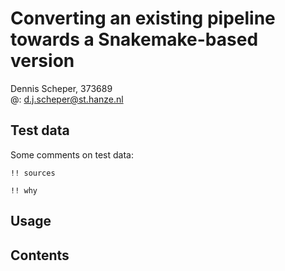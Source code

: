# Converting an existing pipeline towards a Snakemake-based version
Dennis Scheper, 373689</br>
@: d.j.scheper@st.hanze.nl

## Test data
Some comments on test data:

    !! sources
    
    !! why

## Usage

## Contents
